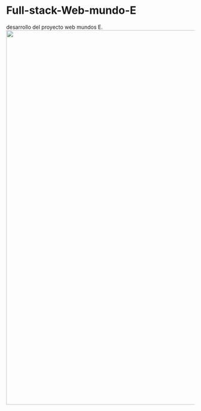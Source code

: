 # Full-stack-Web-mundo-E
desarrollo del proyecto web mundos E.
<img align="right" width="1000" src="https://app.codesee.io/maps/public/75948970-52c0-11ec-94a0-2fc7d1c44fb5">
